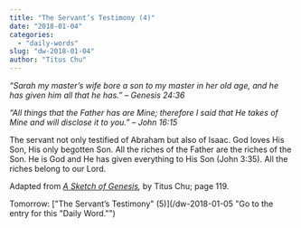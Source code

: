 ```yaml
---
title: "The Servant’s Testimony (4)"
date: "2018-01-04"
categories: 
  - "daily-words"
slug: "dw-2018-01-04"
author: "Titus Chu"
---
```


_“Sarah my master’s wife bore a son to my master in her old age, and he has given him all that he has.”_ _– Genesis 24:36_

_“All things that the Father has are Mine; therefore I said that He takes of Mine and will disclose it to you.”_ _– John 16:15_

The servant not only testified of Abraham but also of Isaac. God loves His Son, His only begotten Son. All the riches of the Father are the riches of the Son. He is God and He has given everything to His Son (John 3:35). All the riches belong to our Lord.

Adapted from _[A Sketch of Genesis](/book-gen-sketch "Go to the listing for this book."),_ by Titus Chu; page 119.

Tomorrow: ["The Servant’s Testimony" (5)](/dw-2018-01-05 "Go to the entry for this "Daily Word."")
